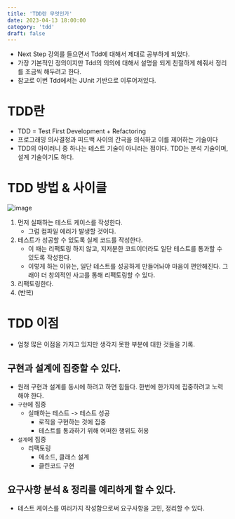 ```yaml
---
title: 'TDD란 무엇인가'
date: 2023-04-13 18:00:00
category: 'tdd'
draft: false
---
```


- Next Step 강의를 들으면서 Tdd에 대해서 제대로 공부하게 되었다.
- 가장 기본적인 정의이지만 Tdd의 의의에 대해서 설명을 되게 친절하게 헤줘서 정리를 조금씩 해두려고 한다.
- 참고로 이번 Tdd에서는 JUnit 기반으로 이루어져있다.


# TDD란
- TDD = Test First Development + Refactoring
- 프로그래밍 의사결정과 피드백 사이의 간극을 의식하고 이를 제어하는 기술이다
- TDD의 아이러니 중 하나는 테스트 기술이 아니라는 점이다. TDD는 분석 기술이며, 설계 기술이기도 하다.

# TDD 방법 & 사이클
![image](https://user-images.githubusercontent.com/57219160/231706256-c4256d43-10a0-481e-8b29-ac7100f936e9.png)
1. 먼저 실패하는 테스트 케이스를 작성한다.
	- 그럼 컴파일 에러가 발생할 것이다.
2. 테스트가 성공할 수 있도록 실제 코드를 작성한다.
	- 이 때는 리팩토링 하지 않고, 지저분한 코드이더라도 일단 테스트를 통과할 수 있도록 작성한다.
	- 이렇게 하는 이유는, 일단 테스트를 성공하게 만들어놔야 마음이 편안해진다. 그래야 더 창의적인 사고를 통해 리팩토링할 수 있다.
3. 리팩토링한다.
4. (반복)

# TDD 이점
- 엄청 많은 이점을 가지고 있지만 생각지 못한 부분에 대한 것들을 기록.
## 구현과 설계에 집중할 수 있다.
- 원래 구현과 설계를 동시에 하려고 하면 힘들다. 한번에 한가지에 집중하려고 노력해야 한다.
- `구현`에 집중
	- 실패하는 테스트 -> 테스트 성공
		- 로직을 구현하는 것에 집중
		- 테스트를 통과하기 위해 어떠한 행위도 허용
- `설계`에 집중
	- 리팩토링
		- 메소드, 클래스 설계
		- 클린코드 구현
## 요구사항 분석 & 정리를 예리하게 할 수 있다.
- 테스트 케이스를 여러가지 작성함으로써 요구사항을 고민, 정리할 수 있다.